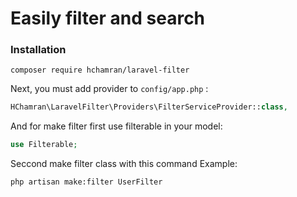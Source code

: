 # Easily filter and search

### Installation
```
composer require hchamran/laravel-filter
```

Next, you must add provider to `config/app.php` :

```php
HChamran\LaravelFilter\Providers\FilterServiceProvider::class,
```

And for make filter first use filterable in your model:

```php
use Filterable;
```

Seccond make filter class with this command Example: 

```
php artisan make:filter UserFilter
```
